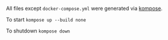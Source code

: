 All files except `docker-compose.yml` were generated via [kompose](http://kompose.io).

To start `kompose up --build none`

To shutdown `kompose down`

